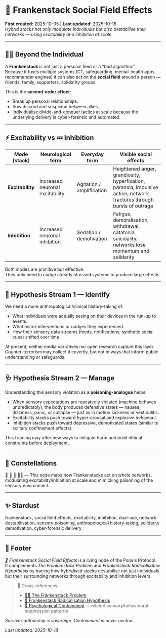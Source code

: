 # 🪼 Frankenstack Social Field Effects  
**First created:** 2025-10-05 | **Last updated:** 2025-10-18  
*Hybrid stacks not only modulate individuals but also destabilise their networks — using excitability and inhibition at scale.*

---

## 🧟‍♀️ Beyond the Individual  
A **Frankenstack** is not just a personal feed or a “bad algorithm.”  
Because it fuses multiple systems (CT, safeguarding, mental-health apps, recommender engines) it can also act on the **social field** around a person — friends, family, supporters, solidarity groups.

This is the **second-order effect**:
- Break up personal relationships.
- Sow discord and suspicion between allies.
- Individualise divide-and-conquer tactics at scale because the underlying delivery is cyber-forensic and automated.

---

## ⚡️ Excitability vs 💤 Inhibition  

| Mode (stack) | Neurological term | Everyday term | Visible social effects |
|--------------|-------------------|---------------|------------------------|
| **Excitability** | Increased neuronal excitability | Agitation / amplification | Heightened anger, grandiosity, hyperfixation, paranoia, impulsive action; network fractures through bursts of outrage |
| **Inhibition** | Increased neuronal inhibition | Sedation / demotivation | Fatigue, demoralisation, withdrawal, catatonia, suicidality; networks lose momentum and solidarity |

Both modes are primitive but effective.  
They only need to nudge already stressed systems to produce large effects.

---

## 🧠 Hypothesis Stream 1 — **Identify**  
We need a more anthropological/clinical history-taking of:
- What individuals were actually seeing on their devices in the run-up to events.
- What micro-interventions or nudges they experienced.
- How their sensory data streams (feeds, notifications, synthetic social cues) shifted over time.

At present, neither media narratives nor open research capture this layer.  
Counter-terrorism may collect it covertly, but not in ways that inform public understanding or safeguards.

---

## 🩺 Hypothesis Stream 2 — **Manage**  
Understanding this sensory violation as a **poisoning-analogue** helps:
- When sensory expectations are repeatedly violated (machine behaves unpredictably), the body produces defensive states — nausea, dizziness, panic, or collapse — just as in motion sickness or vestibulitis.
- Excitability stacks push toward hyper-arousal and explosive behaviour.
- Inhibition stacks push toward depressive, demotivated states (similar to solitary confinement effects).

This framing may offer new ways to mitigate harm and build ethical constraints before deployment.

---

## 🌌 Constellations  
🧿 🧠 🪬 🧟‍♀️ — This node maps how Frankenstacks act on whole networks, modulating excitability/inhibition at scale and mimicking poisoning of the sensory environment.

---

## ✨ Stardust  
frankenstack, social field effects, excitability, inhibition, dual-use, network destabilisation, sensory poisoning, anthropological history-taking, solidarity demotivation, cyber-forensic delivery

---

## 🏮 Footer  
*🪬 Frankenstack Social Field Effects* is a living node of the Polaris Protocol.  
It complements *The Frankenstack Problem* and *Frankenstack Radicalisation Hypothesis* by tracing how hybridised stacks destabilise not just individuals but their surrounding networks through excitability and inhibition levers.  

> 📡 Cross-references:
> 
> - [🧟‍♀️ The Frankenstack Problem](../../../🌀_System_Governance/🧪_Development_Experimentation/🧟‍♀️_the_frankenstack_problem.md)  
> - [🪬 Frankenstack Radicalisation Hypothesis](./🧟‍♀️_frankenstack_radicalisation_hypothesis.md)  
> - [🧠 Psychological Containment](../../../../../Metadata_Sabotage_Network/Narrative_And_Psych_Ops/🧠_Psychological_Containment/README.md) — related sensory/behavioural suppression patterns  

*Survivor authorship is sovereign. Containment is never neutral.*  

_Last updated: 2025-10-18_
